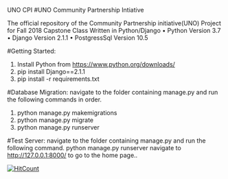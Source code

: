 UNO CPI
#UNO Community Partnership Intiative

The official repository of the Community Partnership initiative(UNO) Project for Fall 2018 Capstone Class Written in Python/Django
    •	Python Version 3.7 
    •	Django Version 2.1.1
    •	PostgressSql Version 10.5


#Getting Started:
1.	Install Python from https://www.python.org/downloads/
2.	pip install Django==2.1.1
3.	pip install -r requirements.txt


#Database Migration:
navigate to the folder containing manage.py and run the following commands in order.
1.	python manage.py makemigrations
2.	python manage.py migrate
3.	python manage.py runserver


#Test Server:
navigate to the folder containing manage.py and run the following command. python manage.py runserver navigate to http://127.0.0.1:8000/ to go to the home page..


[![HitCount](http://hits.dwyl.io/IndraTeja/uno-cpi.svg)](http://hits.dwyl.io/IndraTeja/uno-cpi)
